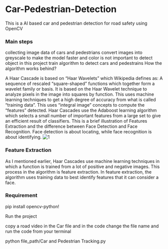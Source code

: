 # Car-Pedestrian-Detection

This is a AI based car and pedestrian detection for road safety using OpenCV

### Main steps

collecting image data of cars and pedestrians
convert images into greyscale to make the model faster and color is not important to detect object in this project
train algorithm to detect cars and pedestrains
How the algorithm works behind?

A Haar Cascade is based on “Haar Wavelets” which Wikipedia defines as: A sequence of rescaled “square-shaped” functions which together form a wavelet family or basis. It is based on the Haar Wavelet technique to analyze pixels in the image into squares by function. This uses machine learning techniques to get a high degree of accuracy from what is called “training data”. This uses “integral image” concepts to compute the “features” detected. Haar Cascades use the Adaboost learning algorithm which selects a small number of important features from a large set to give an efficient result of classifiers. This is a brief illustration of Features Extraction and the difference between Face Detection and Face Recognition. Face detection is about locating, while face recognition is about identifying.
![1](https://user-images.githubusercontent.com/43317293/132309656-61a76d2e-0e05-44f2-a3c9-b133e4050c56.png)




### Feature Extraction

As I mentioned earlier, Haar Cascades use machine learning techniques in which a function is trained from a lot of positive and negative images. This process in the algorithm is feature extraction. In feature extraction, the algorithm uses training data to best identify features that it can consider a face.


### Requirement

pip install opencv-python!

Run the project

copy a road video in the Car file and in the code change the file name and run the code from your terminal

python file_path/Car and Pedestrian Tracking.py
